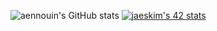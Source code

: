 ![aennouin's GitHub stats](https://github-readme-stats.vercel.app/api?username=aennouin&show_icons=true&theme=tokyonight)
[![jaeskim's 42 stats](https://badge42.herokuapp.com/api/stats/aennouin)](https://github.com/JaeSeoKim/badge42)
